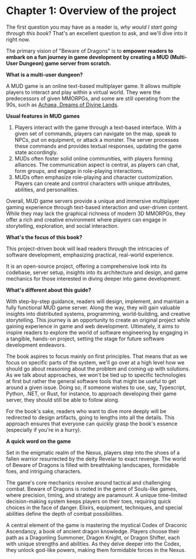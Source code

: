 # Chapter 1: Overview of the project

The first question you may have as a reader is, _why would I start going through this book_? That's an excellent question to ask, and we'll dive into it right now.

The primary vision of "Beware of Dragons" is to **empower readers to embark on a fun journey in game development by creating a MUD (Multi-User Dungeon) game server from scratch.**

**What is a multi-user dungeon?**

A MUD game is an online text-based multiplayer game. It allows multiple players to interact and play within a virtual world. They were the predecessors of given MMORPGs, and some are still operating from the 90s, such as [Achaea, Dreams of Divine Lands](https://www.achaea.com).

**Usual features in MUD games**

1. Players interact with the game through a text-based interface. With a given set of commands, players can navigate on the map, speak to NPCs, put on equipment, or attack a monster. The server processes these commands and provides textual responses, updating the game state accordingly.
2. MUDs often foster solid online communities, with players forming alliances. The communication aspect is central, as players can chat, form groups, and engage in role-playing interactions.
3. MUDs often emphasize role-playing and character customization. Players can create and control characters with unique attributes, abilities, and personalities.

Overall, MUD game servers provide a unique and immersive multiplayer gaming experience through text-based interaction and user-driven content. While they may lack the graphical richness of modern 3D MMORPGs, they offer a rich and creative environment where players can engage in storytelling, exploration, and social interaction.

**What's the focus of this book?**

This project-driven book will lead readers through the intricacies of software development, emphasizing practical, real-world experience.

It is an open-source project, offering a comprehensive look into its codebase, server setup, insights into its architecture and design, and game mechanics for those interested in diving deeper into game development.

**What's different about this guide?**

With step-by-step guidance, readers will design, implement, and maintain a fully functional MUD game server. Along the way, they will gain valuable insights into distributed systems, programming, world-building, and creative storytelling. This journey is an opportunity to create an original project while gaining experience in game and web development. Ultimately, it aims to inspire readers to explore the world of software engineering by engaging in a tangible, hands-on project, setting the stage for future software development endeavors.

The book aspires to focus mainly on first principles. That means that as we focus on specific parts of the system, we'll go over at a high level how we should go about reasoning about the problem and coming up with solutions. As we talk about approaches, we won't be tied up to specific technologies at first but rather the general software tools that might be useful to get around a given issue. Doing so, if someone wishes to use, say, Typescript, Python, .NET, or Rust, for instance, to approach developing their game server, they should still be able to follow along.

For the book's sake, readers who want to dive more deeply will be redirected to design artifacts, going to lengths into all the details. This approach ensures that everyone can quickly grasp the book's essence (especially if you're in a hurry).&#x20;

**A quick word on the game**

Set in the enigmatic realm of the Nexus, players step into the shoes of a fallen warrior resurrected by the deity Revelar to exact revenge. The world of Beware of Dragons is filled with breathtaking landscapes, formidable foes, and intriguing characters.

The game's core mechanics revolve around tactical and challenging combat. Beware of Dragons is rooted in the genre of Souls-like games, where precision, timing, and strategy are paramount. A unique time-limited decision-making system keeps players on their toes, requiring quick choices in the face of danger. Elixirs, equipment, techniques, and special abilities define the depth of combat possibilities.

A central element of the game is mastering the mystical Codex of Draconic Ascendancy, a book of ancient dragon knowledge. Players choose their path as a Dragonling Summoner, Dragon Knight, or Dragon Shifter, each with unique strengths and abilities. As they delve deeper into the Codex, they unlock god-like powers, making them formidable forces in the Nexus.
